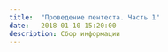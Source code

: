 ```yaml
---
title:  "Проведение пентеста. Часть 1"
date:   2018-01-10 15:20:00
description: Сбор информации
---
```

